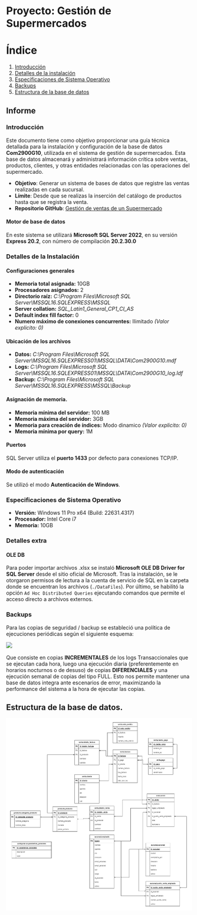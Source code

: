 # Proyecto: Gestión de Supermercados 
# Índice
1. [Introducción](https://github.com/monardop/cadena-supermercado/#introducci%C3%B3n)
2. [Detalles de la instalación](https://github.com/monardop/cadena-supermercado/#detalles-de-la-instalaci%C3%B3n)
3. [Especificaciones de Sistema Operativo](https://github.com/monardop/cadena-supermercado/#especificaciones-de-sistema-operativo)
4. [Backups](https://github.com/monardop/cadena-supermercado/#backups)
5. [Estructura de la base de datos](https://github.com/monardop/cadena-supermercado/#estructura-de-la-base-de-datos)
## Informe
### Introducción
Este documento tiene como objetivo proporcionar una guía técnica detallada para la instalación y configuración de la base de datos **Com2900G10**, utilizada en el sistema de gestión de supermercados. Esta base de datos almacenará y administrará información crítica sobre ventas, productos, clientes, y otras entidades relacionadas con las operaciones del supermercado.

- **Objetivo**: Generar un sistema de bases de datos que registre las ventas realizadas en cada sucursal.
- **Límite**: Desde que se realizas la inserción del catálogo de productos hasta que se registra la venta.
- **Repositorio GitHub**: [Gestión de ventas de un Supermercado](https://github.com/monardop/cadena-supermercado)
#### Motor de base de datos
En este sistema se utilizará **Microsoft SQL Server 2022**, en su versión **Express 20.2**, con número de compilación **20.2.30.0**
### Detalles de la Instalación 
#### Configuraciones generales
- **Memoria total asignada:** 10GB
- **Procesadores asignados:** 2
- **Directorio raíz:** *C:\Program Files\Microsoft SQL Server\MSSQL16.SQLEXPRESS\MSSQL*
- **Server collation:** *SQL_Latin1_General_CP1_CI_AS*
- **Default index fill factor:** 0
- **Numero máximo de conexiones concurrentes:** Ilimitado *(Valor explicito: 0)*

#### Ubicación de los archivos
- **Datos:** *C:\Program Files\Microsoft SQL Server\MSSQL16.SQLEXPRESS01\MSSQL\DATA\Com2900G10.mdf*
- **Logs:** *C:\Program Files\Microsoft SQL Server\MSSQL16.SQLEXPRESS01\MSSQL\DATA\Com2900G10_log.ldf*
- **Backup:** *C:\Program Files\Microsoft SQL Server\MSSQL16.SQLEXPRESS\MSSQL\Backup*
#### Asignación de memoria.
- **Memoria mínima del servidor:** 100 MB 
- **Memoria máxima del servidor:** 3GB
- **Memoria para creación de índices:** Modo dinamico *(Valor explicito: 0)*
- **Memoria mínima por query:** 1M
#### Puertos 
SQL Server utiliza el **puerto 1433** por defecto para conexiones TCP/IP. 
#### Modo de autenticación
Se utilizó el modo **Autenticación de Windows**.
### Especificaciones de Sistema Operativo
- **Versión:** Windows 11 Pro x64 (Build: 22631.4317)
- **Procesador:** Intel Core i7
- **Memoria:** 10GB
### Detalles extra
#### OLE DB
Para poder importar archivos .xlsx se instaló **Microsoft OLE DB Driver for SQL Server** desde el sitio oficial de Microsoft. Tras la instalación, se le otorgaron permisos de lectura a la cuenta de servicio de SQL en la carpeta donde se encuentran los archivos (`./DataFiles`).
Por último, se habilitó la opción `Ad Hoc Distributed Queries` ejecutando comandos que permite el acceso directo a archivos externos.

### Backups
Para las copias de seguridad / backup se estableció una política de ejecuciones periódicas según el siguiente esquema:

![](https://github.com/user-attachments/assets/b3cc13a3-7f92-4db4-a68d-f3a7a0a7ee06)

Que consiste en copias **INCREMENTALES** de los logs Transaccionales que se ejecutan cada hora, luego una ejecución diaria (preferentemente en horarios nocturnos o de desuso) de copias **DIFERENCIALES** y una ejecución semanal de copias del tipo FULL.
Esto nos permite mantener una base de datos integra ante escenarios de error, maximizando la performance del sistema a la hora de ejecutar las copias.

## Estructura de la base de datos.
![](https://github.com/monardop/cadena-supermercado/blob/main/DER.jpg)
